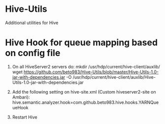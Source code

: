 # Hive-Utils
Additional utilities for Hive

# Hive Hook for queue mapping based on config file

1. On all HiveServer2 servers do:
mkdir /usr/hdp/current/hive-client/auxlib/
wget https://github.com/beto983/Hive-Utils/blob/master/Hive-Utils-1.0-jar-with-dependencies.jar -O /usr/hdp/current/hive-client/auxlib/Hive-Utils-1.0-jar-with-dependencies.jar

2. Add the following setting on hive-site.xml (Custom hiveserver2-site on Ambari): 
hive.semantic.analyzer.hook=com.github.beto983.hive.hooks.YARNQueueHook

3. Restart Hive



